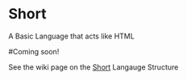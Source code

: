 # Short
A Basic Language that acts like HTML 


#Coming soon!

See  the wiki page on the <a href="https://github.com/jdc20181/Short/wiki/Language-Structure-Short-overview">Short</a> Langauge Structure

